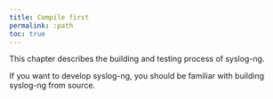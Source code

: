 ```yaml
---
title: Compile first
permalink: :path
toc: true
---
```


This chapter describes the building and testing process of syslog-ng.

If you want to develop syslog-ng, you should be familiar with building syslog-ng
from source.
